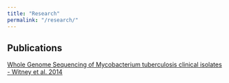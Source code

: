 ```yaml
---
title: "Research"
permalink: "/research/"
---
```


## Publications

[Whole Genome Sequencing of Mycobacterium tuberculosis clinical isolates - Witney et al. 2014](/_research/witney2014.md)
